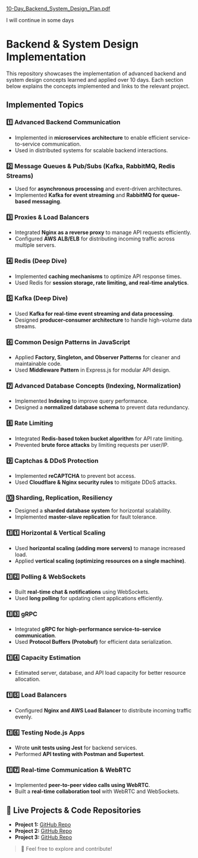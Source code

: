 [10-Day_Backend_System_Design_Plan.pdf](https://github.com/user-attachments/files/19041949/10-Day_Backend_System_Design_Plan.pdf)

I will continue in some days
#  Backend & System Design Implementation

This repository showcases the implementation of advanced backend and system design concepts learned and applied over 10 days. Each section below explains the concepts implemented and links to the relevant project.

## Implemented Topics

### 1️⃣ Advanced Backend Communication
- Implemented in **microservices architecture** to enable efficient service-to-service communication.
- Used in distributed systems for scalable backend interactions.

### 2️⃣ Message Queues & Pub/Subs (Kafka, RabbitMQ, Redis Streams)
- Used for **asynchronous processing** and event-driven architectures.
- Implemented **Kafka for event streaming** and **RabbitMQ for queue-based messaging**.

### 3️⃣ Proxies & Load Balancers
- Integrated **Nginx as a reverse proxy** to manage API requests efficiently.
- Configured **AWS ALB/ELB** for distributing incoming traffic across multiple servers.

### 4️⃣ Redis (Deep Dive)
- Implemented **caching mechanisms** to optimize API response times.
- Used Redis for **session storage, rate limiting, and real-time analytics**.

### 5️⃣ Kafka (Deep Dive)
- Used **Kafka for real-time event streaming and data processing**.
- Designed **producer-consumer architecture** to handle high-volume data streams.

### 6️⃣ Common Design Patterns in JavaScript
- Applied **Factory, Singleton, and Observer Patterns** for cleaner and maintainable code.
- Used **Middleware Pattern** in Express.js for modular API design.

### 7️⃣ Advanced Database Concepts (Indexing, Normalization)
- Implemented **Indexing** to improve query performance.
- Designed a **normalized database schema** to prevent data redundancy.

### 8️⃣ Rate Limiting
- Integrated **Redis-based token bucket algorithm** for API rate limiting.
- Prevented **brute force attacks** by limiting requests per user/IP.

### 9️⃣ Captchas & DDoS Protection
- Implemented **reCAPTCHA** to prevent bot access.
- Used **Cloudflare & Nginx security rules** to mitigate DDoS attacks.

### 🔟 Sharding, Replication, Resiliency
- Designed a **sharded database system** for horizontal scalability.
- Implemented **master-slave replication** for fault tolerance.

### 1️⃣1️⃣ Horizontal & Vertical Scaling
- Used **horizontal scaling (adding more servers)** to manage increased load.
- Applied **vertical scaling (optimizing resources on a single machine)**.

### 1️⃣2️⃣ Polling & WebSockets
- Built **real-time chat & notifications** using WebSockets.
- Used **long polling** for updating client applications efficiently.

### 1️⃣3️⃣ gRPC
- Integrated **gRPC for high-performance service-to-service communication**.
- Used **Protocol Buffers (Protobuf)** for efficient data serialization.

### 1️⃣4️⃣ Capacity Estimation
- Estimated server, database, and API load capacity for better resource allocation.

### 1️⃣5️⃣ Load Balancers
- Configured **Nginx and AWS Load Balancer** to distribute incoming traffic evenly.

### 1️⃣6️⃣ Testing Node.js Apps
- Wrote **unit tests using Jest** for backend services.
- Performed **API testing with Postman and Supertest**.

### 1️⃣7️⃣ Real-time Communication & WebRTC
- Implemented **peer-to-peer video calls using WebRTC**.
- Built a **real-time collaboration tool** with WebRTC and WebSockets.

## 🚀 Live Projects & Code Repositories
- **Project 1:** [GitHub Repo](#)
- **Project 2:** [GitHub Repo](#)
- **Project 3:** [GitHub Repo](#)

> 🔗 Feel free to explore and contribute!

